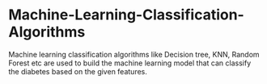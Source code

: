 # Machine-Learning-Classification-Algorithms
Machine learning classification algorithms like Decision tree, KNN, Random Forest etc are used to build the machine learning model that can classify the diabetes based on the given features.
